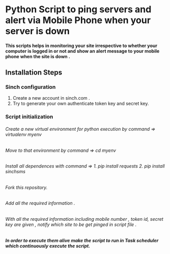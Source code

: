 # Python Script to ping servers and alert via Mobile Phone when your server is down 

#### This scripts helps in monitoring your site irrespective to whether your computer is logged in or not and show an alert message to your mobile phone when the site is down .

## Installation Steps 
### Sinch configuration 
1. Create a new account in sinch.com .
2. Try to generate your own authenticate token key and secret key.
### Script initialization
###### Create a new virtual environment for python execution by command => virtualenv myenv
###### Move to that environment by command => cd myenv
###### Install all dependences with command => 1. pip install requests 2. pip install sinchsms
###### Fork this repository.
###### Add all the required information . 
###### With all the required information including mobile number , token id, secret key are given , notify which site to be get pinged in script file .  
##### In order to execute them alive make the script to run in Task scheduler which continuously execute the script. 
